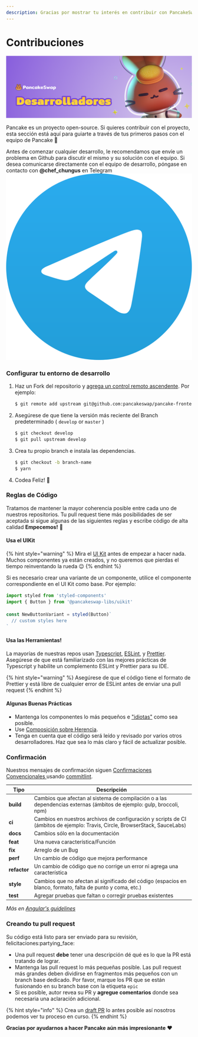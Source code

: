 ```yaml
---
description: Gracias por mostrar tu interés en contribuir con PancakeSwap !
---
```


# Contribuciones

![](../../.gitbook/assets/dvs.png)

Pancake es un proyecto open-source. Si quieres contribuir con el proyecto, esta sección está aquí para guiarte a través de tus primeros pasos con el equipo de Pancake :pancakes:&#x20;

Antes de comenzar cualquier desarrollo, le recomendamos que envíe un problema en Github para discutir el mismo y su solución con el equipo. Si desea comunicarse directamente con el equipo de desarrollo, póngase en contacto con **@chef\_chungus** en Telegram <img src="../../.gitbook/assets/Logo.svg" alt="" data-size="line">&#x20;

### Configurar tu entorno de desarrollo

1.  Haz un Fork del repositorio y [agrega un control remoto ascendente](https://docs.github.com/en/github/collaborating-with-pull-requests/working-with-forks/configuring-a-remote-for-a-fork). Por ejemplo:

    ```bash
    $ git remote add upstream git@github.com:pancakeswap/pancake-frontend.git
    ```
2.  Asegúrese de que tiene la versión más reciente del Branch predeterminado ( `develop` or `master` )

    ```bash
    $ git checkout develop
    $ git pull upstream develop
    ```
3.  Crea tu propio branch e instala las dependencias.

    ```bash
    $ git checkout -b branch-name
    $ yarn
    ```
4. Codea Feliz! :tada:&#x20;

### Reglas de Código

Tratamos de mantener la mayor coherencia posible entre cada uno de nuestros repositorios. Tu pull request tiene más posibilidades de ser aceptada si sigue algunas de las siguientes reglas y escribe código de alta calidad **Empecemos!** :muscle:&#x20;

#### Usa el UIKit

{% hint style="warning" %}
Mira el [UI Kit](https://github.com/pancakeswap/pancake-uikit) antes de empezar a hacer nada. Muchos componentes ya están creados, y no queremos que pierdas el tiempo reinventando la rueda :wink:&#x20;
{% endhint %}

Si es necesario crear una variante de un componente, utilice el componente correspondiente en el UI Kit como base. Por ejemplo:

```javascript
import styled from 'styled-components'
import { Button } from '@pancakeswap-libs/uikit'

const NewButtonVariant = styled(Button)`
  // custom styles here
`
```

#### Usa las Herramientas!

La mayorías de nuestras repos usan [Typescript](https://www.typescriptlang.org/docs), [ESLint](https://eslint.org/docs/user-guide/getting-started), y [Prettier](https://prettier.io/). Asegúrese de que está familiarizado con las mejores prácticas de Typescript y habilite un complemento ESLint y Prettier para su IDE.

{% hint style="warning" %}
Asegúrese de que el código tiene el formato de Prettier y está libre de cualquier error de ESLint antes de enviar una pull request
{% endhint %}

#### Algunas Buenas Prácticas

* Mantenga los componentes lo más pequeños e ["idiotas"](https://en.wikipedia.org/wiki/Pure\_function) como sea posible.
* Use [Composición sobre Herencia](https://reactjs.org/docs/composition-vs-inheritance.html).
* Tenga en cuenta que el código será leído y revisado por varios otros desarrolladores. Haz que sea lo más claro y fácil de actualizar posible.

### Confirmación <a href="#committing" id="committing"></a>

Nuestros mensajes de confirmación siguen [Confirmaciones Convencionales  ](https://www.conventionalcommits.org/en/v1.0.0/)usando [commitlint](https://commitlint.js.org/#/).‌

| Tipo         | Descripción                                                                                                                 |
| ------------ | --------------------------------------------------------------------------------------------------------------------------- |
| **build**    | Cambios que afectan al sistema de compilación o a las dependencias externas (ámbitos de ejemplo: gulp, broccoli, npm)       |
| **ci**       | Cambios en nuestros archivos de configuración y scripts de CI (ámbitos de ejemplo: Travis, Circle, BrowserStack, SauceLabs) |
| **docs**     | Cambios sólo en la documentación                                                                                            |
| **feat**     | Una nueva característica/Función                                                                                            |
| **fix**      | Arreglo de un Bug                                                                                                           |
| **perf**     | Un cambio de código que mejora performance                                                                                  |
| **refactor** | Un cambio de código que no corrige un error ni agrega una característica                                                    |
| **style**    | Cambios que no afectan al significado del código (espacios en blanco, formato, falta de punto y coma, etc.)                 |
| **test**     | Agregar pruebas que faltan o corregir pruebas existentes                                                                    |

_Más en_ [_Angular's guidelines_](https://github.com/angular/angular/blob/22b96b9/CONTRIBUTING.md#type)_​_

### Creando tu pull request&#x20;

Su código está listo para ser enviado para su revisión, felicitaciones:partying\_face:&#x20;

* Una pull request **debe** tener una descripción dé qué es lo que la PR está tratando de lograr.
* Mantenga las pull request lo más pequeñas posible. Las pull request más grandes deben dividirse en fragmentos más pequeños con un branch base dedicado. Por favor, marque los PR que se están fusionando en su branch base con la etiqueta `epic`
* Si es posible, autor revea su PR y **agregue comentarios** donde sea necesaria una aclaración adicional.

{% hint style="info" %}
Crea un  [draft PR](https://github.blog/2019-02-14-introducing-draft-pull-requests/) lo antes posible así nosotros podemos ver tu proceso en curso.
{% endhint %}

**Gracias por ayudarnos a hacer Pancake aún más impresionante** :heart:&#x20;
